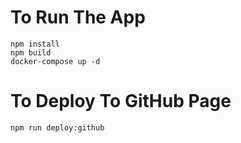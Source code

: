 # To Run The App

```
npm install
npm build
docker-compose up -d
```

# To Deploy To GitHub Page

```
npm run deploy:github
```
